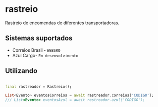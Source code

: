 # rastreio

Rastreio de encomendas de diferentes transportadoras.

## Sistemas suportados

- Correios Brasil - `WEBSRO`
- Azul Cargo- `Em desenvolvimento`

## Utilizando

```dart

final rastreador = Rastreio();

List<Evento> eventosCorreios = await rastreador.correios('CODIGO');
/// List<Evento> eventosAzul = await rastreador.azul('CODIGO');

```
